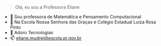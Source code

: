 >Olá, eu sou a Professora Eliane
- 👀 Sou professora de Matemática e Pensamento Computacional
- 🌱 Na Escola Nossa Senhora das Graças e Colégio Estadual Luiza Rosa Pinto
- 💞️ Adoro Tecnologias
- 📫 eliane.mudrei@escola.pr.gov.br

<!---
ProfessoraEliane/ProfessoraEliane is a ✨ special ✨ repository because its `README.md` (this file) appears on your GitHub profile.
You can click the Preview link to take a look at your changes.
--->
 

